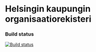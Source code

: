 # Helsingin kaupungin organisaatiorekisteri


### Build status

[![Build status](https://ci.appveyor.com/api/projects/status/a37a9yxx3fvd1fm3?svg=true)](https://ci.appveyor.com/project/affecto/palvelutietovaranto) 
